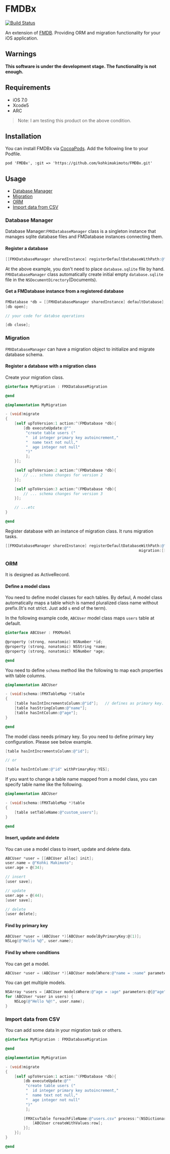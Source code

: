 # FMDBx

[![Build Status](https://travis-ci.org/kohkimakimoto/FMDBx.svg?branch=master)](https://travis-ci.org/kohkimakimoto/FMDBx)

An extension of [FMDB](https://github.com/ccgus/fmdb). Providing ORM and migration functionality for your iOS application.

## Warnings

**This software is under the development stage. The functionality is not enough.**

## Requirements

* iOS 7.0
* Xcode5
* ARC

> Note: I am testing this product on the above condition.

## Installation

You can install FMDBx via [CocoaPods](http://cocoapods.org).
Add the following line to your Podfile.

```
pod 'FMDBx', :git => 'https://github.com/kohkimakimoto/FMDBx.git'
```

## Usage

* [Database Manager](#database-manager)
* [Migration](#migration)
* [ORM](#orm)
* [Import data from CSV](#import-data-from-csv)

### Database Manager

Database Manager:`FMXDatabaseManager` class is a singleton instance that manages sqlite database files and FMDatabase instances connecting them.

#### Register a database

```Objective-C
[[FMXDatabaseManager sharedInstance] registerDefaultDatabaseWithPath:@"database.sqlite" migration:nil];
```

At the above example, you don't need to place `database.sqlite` file by hand. 
`FMXDatabaseManager` class automatically create initial empty `database.sqlite` file in the `NSDocumentDirectory`(Documents).

#### Get a FMDatabase instance from a registered database

```Objective-C
FMDatabase *db = [[FMXDatabaseManager sharedInstance] defaultDatabase];
[db open];

// your code for databse operations

[db close];
```

### Migration

`FMXDatabaseManager` can have a migration object to initialize and migrate database schema.

#### Register a database with a migration class

Create your migration class.

```Objective-C
@interface MyMigration : FMXDatabaseMigration

@end

@implementation MyMigration

- (void)migrate
{
    [self upToVersion:1 action:^(FMDatabase *db){
        [db executeUpdate:@""
         "create table users ("
         "  id integer primary key autoincrement,"
         "  name text not null,"
         "  age integer not null"
         ")"
         ];
    }];

    [self upToVersion:2 action:^(FMDatabase *db){
        // ... schema changes for version 2       
    }];

    [self upToVersion:3 action:^(FMDatabase *db){
        // ... schema changes for version 3       
    }];

    // ...etc
}

@end
```

Register database with an instance of migration class. It runs migration tasks.

```Objective-C
[[FMXDatabaseManager sharedInstance] registerDefaultDatabaseWithPath:@"database.sqlite" 
                                                           migration:[[MyMigration alloc] init]];
```

### ORM

It is designed as ActiveRecord.

#### Define a model class

You need to define model classes for each tables.
By defaul, A model class automatically maps a table which is named pluralized class name without prefix.(It's not strict. Just add `s` end of the term). 

In the following example code, `ABCUser` model class maps `users` table at default.

```Objective-C
@interface ABCUser : FMXModel

@property (strong, nonatomic) NSNumber *id;
@property (strong, nonatomic) NSString *name;
@property (strong, nonatomic) NSNumber *age;

@end
```

You need to define `schema` method like the following to map each properties with table columns.

```Objective-C
@implementation ABCUser

- (void)schema:(FMXTableMap *)table
{
    [table hasIntIncrementsColumn:@"id"];   // defines as primary key.
    [table hasStringColumn:@"name"];
    [table hasIntColumn:@"age"];
}

@end
```

The model class needs primary key. So you need to define primary key configuration. Please see below example.

```Objective-C
[table hasIntIncrementsColumn:@"id"];

// or 

[table hasIntColumn:@"id" withPrimaryKey:YES];
```


If you want to change a table name mapped from a model class, you can specify table name like the following.

```Objective-C
@implementation ABCUser

- (void)schema:(FMXTableMap *)table
{
    [table setTableName:@"custom_users"];
}

@end
```

#### Insert, update and delete

You can use a model class to insert, update and delete data.

```Objective-C
ABCUser *user = [[ABCUser alloc] init];
user.name = @"Kohki Makimoto";
user.age = @(34);

// insert
[user save];

// update
user.age = @(44);
[user save];

// delete
[user delete];
```

#### Find by primary key

```Objective-C
ABCUser *user = (ABCUser *)[ABCUser modelByPrimaryKey:@(1)];
NSLog(@"Hello %@", user.name);
```

#### Find by where conditions

You can get a model.

```Objective-C
ABCUser *user = (ABCUser *)[ABCUser modelWhere:@"name = :name" parameters:@{@"name": @"Kohki Makimoto"}];
```

You can get multiple models.

```Objective-C
NSArray *users = [ABCUser modelsWhere:@"age = :age" parameters:@{@"age": @34}];
for (ABCUser *user in users) {
    NSLog(@"Hello %@!", user.name);
}
```

### Import data from CSV 

You can add some data in your migration task or others.

```Objective-C
@interface MyMigration : FMXDatabaseMigration

@end

@implementation MyMigration

- (void)migrate
{
    [self upToVersion:1 action:^(FMDatabase *db){
        [db executeUpdate:@""
         "create table users ("
         "  id integer primary key autoincrement,"
         "  name text not null,"
         "  age integer not null"
         ")"
         ];

        [FMXCsvTable foreachFileName:@"users.csv" process:^(NSDictionary *row) {
            [ABCUser createWithValues:row];
        }];
    }];
}

@end
```

